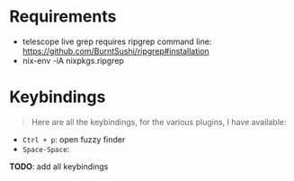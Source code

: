 # Requirements
- telescope live grep requires ripgrep command line: https://github.com/BurntSushi/ripgrep#installation
- nix-env -iA nixpkgs.ripgrep

# Keybindings
> Here are all the keybindings, for the various plugins, I have available:
- `Ctrl + p`: open fuzzy finder
- `Space-Space`: 

**TODO**: add all keybindings


